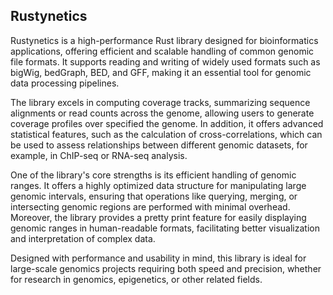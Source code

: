 
## Rustynetics

Rustynetics is a high-performance Rust library designed for bioinformatics applications, offering efficient and scalable handling of common genomic file formats. It supports reading and writing of widely used formats such as bigWig, bedGraph, BED, and GFF, making it an essential tool for genomic data processing pipelines.

The library excels in computing coverage tracks, summarizing sequence alignments or read counts across the genome, allowing users to generate coverage profiles over specified the genome. In addition, it offers advanced statistical features, such as the calculation of cross-correlations, which can be used to assess relationships between different genomic datasets, for example, in ChIP-seq or RNA-seq analysis.

One of the library's core strengths is its efficient handling of genomic ranges. It offers a highly optimized data structure for manipulating large genomic intervals, ensuring that operations like querying, merging, or intersecting genomic regions are performed with minimal overhead. Moreover, the library provides a pretty print feature for easily displaying genomic ranges in human-readable formats, facilitating better visualization and interpretation of complex data.

Designed with performance and usability in mind, this library is ideal for large-scale genomics projects requiring both speed and precision, whether for research in genomics, epigenetics, or other related fields.
